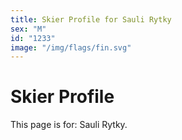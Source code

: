 ```yaml
---
title: Skier Profile for Sauli Rytky
sex: "M"
id: "1233"
image: "/img/flags/fin.svg" 
---
```


# Skier Profile

This page is for: Sauli Rytky.
    